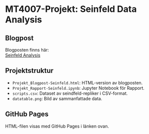 # MT4007-Projekt: Seinfeld Data Analysis

## Blogpost
Blogposten finns här:  
[Seinfeld Analysis](https://sebastianbaarsen.github.io/MT4007-Projekt/Projekt_Blogpost-Seinfeld.html)

## Projektstruktur
- `Projekt_Blogpost-Seinfeld.html`: HTML-version av blogposten.
- `Projekt_Rapport-Seinfeld.ipynb`: Jupyter Notebook för Rapport.
- `scripts.csv`: Dataset av seindfeld-repliker i CSV-format.
- `datatable.png`: Bild av sammanfattade data.

## GitHub Pages
HTML-filen visas med GitHub Pages i länken ovan. 

